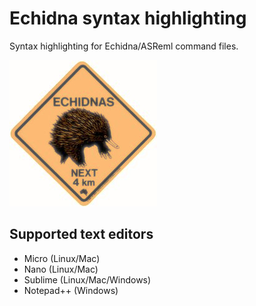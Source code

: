   
# Echidna syntax highlighting 
Syntax highlighting for Echidna/ASReml command files.

![](https://github.com/ch728/echidna-highlight/raw/master/echidna.jpeg)

 ## Supported text editors 

* Micro (Linux/Mac)
* Nano  (Linux/Mac)
* Sublime (Linux/Mac/Windows)
* Notepad++ (Windows)


